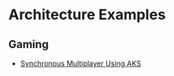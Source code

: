 # Architecture Examples


## Gaming
* [Synchronous Multiplayer Using AKS](https://docs.microsoft.com/en-us/gaming/azure/reference-architectures/multiplayer-synchronous-aks)
